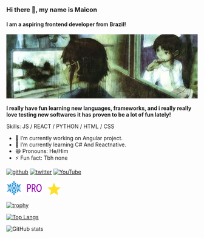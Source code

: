 ### Hi there 👋, my name is Maicon
#### I am a aspiring frontend developer from Brazil!
![I am a aspiring frontend developer from Brazil!](https://raw.githubusercontent.com/falikw/falikw/main/lainheader.jpg)

**I really have fun learning new languages, frameworks, and i really really love testing new softwares it has proven to be a lot of fun lately!**

Skills: JS / REACT / PYTHON / HTML / CSS

- 🔭 I’m currently working on Angular project. 
- 🌱 I’m currently learning C# And Reactnative. 
- 😄 Pronouns: He/Him 
- ⚡ Fun fact: Tbh none 


[<img src='https://cdn.jsdelivr.net/npm/simple-icons@3.0.1/icons/github.svg' alt='github' height='40'>](https://github.com/falikw)  [<img src='https://cdn.jsdelivr.net/npm/simple-icons@3.0.1/icons/twitter.svg' alt='twitter' height='40'>](https://twitter.com/laincor3)  [<img src='https://cdn.jsdelivr.net/npm/simple-icons@3.0.1/icons/youtube.svg' alt='YouTube' height='40'>](https://www.youtube.com/channel/Falik)  

<a href='https://archiveprogram.github.com/'><img src='https://raw.githubusercontent.com/acervenky/animated-github-badges/master/assets/acbadge.gif' width='40' height='40'></a> <a href='https://github.com/pricing'><img src='https://raw.githubusercontent.com/acervenky/animated-github-badges/master/assets/pro.gif' width='40' height='40'></a> <a href='https://stars.github.com/'><img src='https://raw.githubusercontent.com/acervenky/animated-github-badges/master/assets/starbadge.gif' width='35' height='35'></a> 

[![trophy](https://github-profile-trophy.vercel.app/?username=falikw)](https://github.com/ryo-ma/github-profile-trophy)

[![Top Langs](https://github-readme-stats.vercel.app/api/top-langs/?username=falikw)](https://github.com/anuraghazra/github-readme-stats)

![GitHub stats](https://github-readme-stats.vercel.app/api?username=falikw&show_icons=true)  

